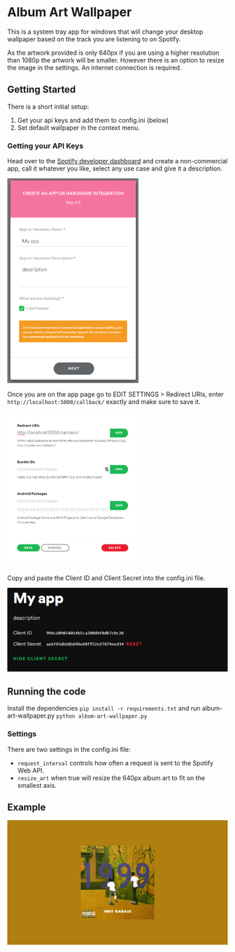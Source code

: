 # Album Art Wallpaper

This is a system tray app for windows that will change your desktop wallpaper based on the track you are listening to on Spotify.


As the artwork provided is only 640px if you are using a higher resolution than 1080p the artwork will be smaller. However there is an option to resize the image in the settings.
An internet connection is required.

## Getting Started
There is a short initial setup:

1. Get your api keys and add them to config.ini (below)
2. Set default wallpaper in the context menu.

### Getting your API Keys
Head over to the [Spotify developer dashboard](https://www.google.com) and create a non-commercial app, call it whatever you like, select any use case and give it a description.

<img src = readme_images/image1.png width=300>

Once you are on the app page go to EDIT SETTINGS > Redirect URIs, enter ``` http://localhost:5000/callback/ ``` exactly and make sure to save it.

<img src = readme_images/image2.png width=300>

Copy and paste the Client ID and Client Secret into the config.ini file.

<img src = readme_images/image3.png width=700>

## Running the code
Install the dependencies ```pip install -r requirements.txt``` and run album-art-wallpaper.py ```python album-art-wallpaper.py```

### Settings
There are two settings in the config.ini file:

- ```request_interval``` controls how often a request is sent to the Spotify Web API.
- ```resize_art``` when true will resize the 640px album art to fit on the smallest axis.

## Example
![](readme_images/example_wallpaper.png)
